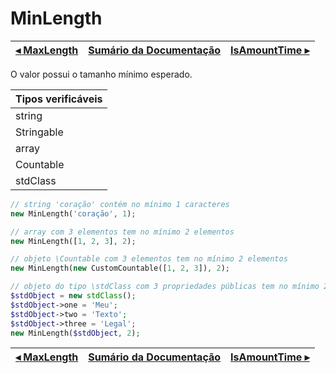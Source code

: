 # MinLength

[◂ MaxLength](07-maxlength.md) | [Sumário da Documentação](indice.md) | [IsAmountTime ▸](08-isamounttime.md)
-- | -- | --

O valor possui o tamanho mínimo esperado.

| Tipos verificáveis |
|:--                 |
| string             |
| Stringable         |
| array              |
| Countable          |
| stdClass           |

```php
// string 'coração' contém no mínimo 1 caracteres
new MinLength('coração', 1);

// array com 3 elementos tem no mínimo 2 elementos
new MinLength([1, 2, 3], 2);

// objeto \Countable com 3 elementos tem no mínimo 2 elementos
new MinLength(new CustomCountable([1, 2, 3]), 2);

// objeto do tipo \stdClass com 3 propriedades públicas tem no mínimo 2 elementos
$stdObject = new stdClass();
$stdObject->one = 'Meu';
$stdObject->two = 'Texto';
$stdObject->three = 'Legal';
new MinLength($stdObject, 2);
```

[◂ MaxLength](07-maxlength.md) | [Sumário da Documentação](indice.md) | [IsAmountTime ▸](08-isamounttime.md)
-- | -- | --
